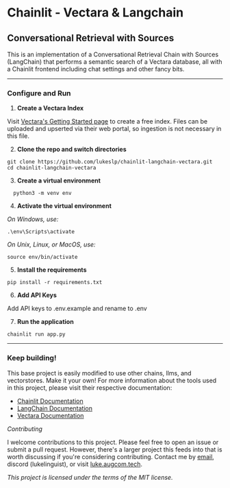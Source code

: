 # Chainlit - Vectara & Langchain

## Conversational Retrieval with Sources

This is an implementation of a Conversational Retrieval Chain with Sources (LangChain) that performs a semantic search of a Vectara database, all with a Chainlit frontend including chat settings and other fancy bits.

---

### Configure and Run

1. **Create a Vectara Index**

Visit [Vectara's Getting Started page](https://vectara.com/developers/getting-started/) to create a free index. Files can be uploaded and upserted via their web portal, so ingestion is not necessary in this file.

2. **Clone the repo and switch directories**

```
git clone https://github.com/lukeslp/chainlit-langchain-vectara.git
cd chainlit-langchain-vectara
```

3. **Create a virtual environment**

```
  python3 -m venv env
```

4. **Activate the virtual environment**

_On Windows, use:_

```
.\env\Scripts\activate
```

_On Unix, Linux, or MacOS, use:_

```
source env/bin/activate
```

5. **Install the requirements**

```
pip install -r requirements.txt
```

6. **Add API Keys**

Add API keys to .env.example and rename to .env

7. **Run the application**

```
chainlit run app.py
```

---

### Keep building!

This base project is easily modified to use other chains, llms, and vectorstores. Make it your own! For more information about the tools used in this project, please visit their respective documentation:

- [Chainlit Documentation](https://docs.chainlit.io/overview)
- [LangChain Documentation](https://langchain.io/docs)
- [Vectara Documentation](https://vectara.io/docs)

_Contributing_

I welcome contributions to this project. Please feel free to open an issue or submit a pull request. However, there's a larger project this feeds into that is worth discussing if you're considering contributing. Contact me by [email](mailto:luke@assisted.space), discord (lukelinguist), or visit [luke.augcom.tech](https://luke.augcom.tech).

_This project is licensed under the terms of the MIT license._
